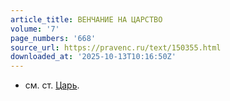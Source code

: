 ```yaml
---
article_title: ВЕНЧАНИЕ НА ЦАРСТВО
volume: '7'
page_numbers: '668'
source_url: https://pravenc.ru/text/150355.html
downloaded_at: '2025-10-13T10:16:50Z'
---
```


- см. ст. [Царь](https://pravenc.ru/text/Царь.html).
